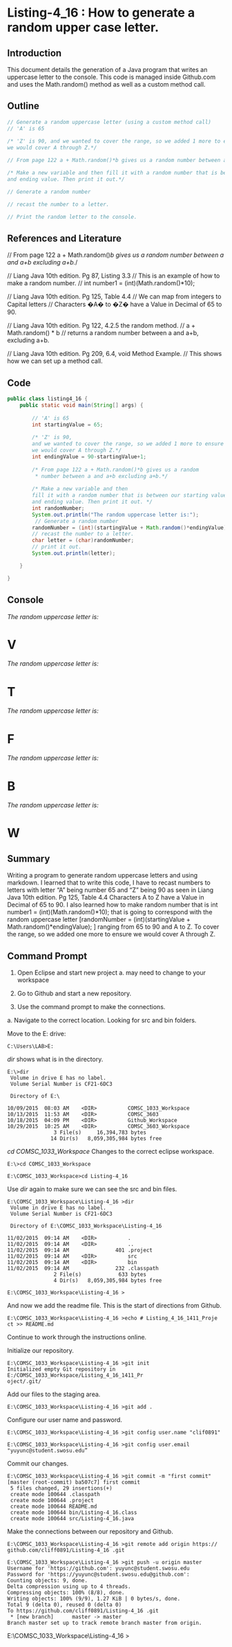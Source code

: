 # Listing-4_16 : How to generate a random upper case letter.

## Introduction

This document details the generation of a Java program that writes an uppercase letter to the console. This code is managed inside Github.com and uses the Math.random() method as well as a custom method call.

## Outline
``` java
// Generate a random uppercase letter (using a custom method call)
// 'A' is 65
				
/* 'Z' is 90, and we wanted to cover the range, so we added 1 more to ensure	
we would cover A through Z.*/

// From page 122 a + Math.random()*b gives us a random number between a and a+b excluding a+b.

/* Make a new variable and then fill it with a random number that is between our starting value
and ending value. Then print it out.*/ 

// Generate a random number

// recast the number to a letter.

// Print the random letter to the console.
```

## References and Literature
// From page 122 a + Math.random()*b gives us a random
  number between a and a+b excluding a+b.*/

// Liang Java 10th edition. Pg 87, Listing 3.3
// This is an example of how to make a random number.
// int number1 = (int)(Math.random()*10);

// Liang Java 10th edition. Pg 125, Table 4.4
// We can map from integers to Capital letters
// Characters �A� to �Z� have a Value in Decimal of 65 to 90.

// Liang Java 10th edition. Pg 122, 4.2.5 the random method.
// a + Math.random() * b
// returns a random number between a and a+b, excluding a+b.

// Liang Java 10th edition. Pg 209, 6.4, void Method Example.
// This shows how we can set up a method call.

## Code
```java
public class listing4_16 {
	public static void main(String[] args) {
		
		// 'A' is 65
		int startingValue = 65;
		
		/* 'Z' is 90,
		and we wanted to cover the range, so we added 1 more to ensure
		we would cover A through Z.*/
		int endingValue = 90-startingValue+1;
	   
		/* From page 122 a + Math.random()*b gives us a random
		 * number between a and a+b excluding a+b.*/
		
		/* Make a new variable and then 
		fill it with a random number that is between our starting value
		and ending value. Then print it out. */
		int randomNumber;
		System.out.println("The random uppercase letter is:");
		 // Generate a random number
		randomNumber = (int)(startingValue + Math.random()*endingValue);
	    // recast the number to a letter.
		char letter = (char)randomNumber; 	
		// print it out.
		System.out.println(letter); 		

	}

}
```

## Console
*The random uppercase letter is:*
# V
*The random uppercase letter is:*
# T
*The random uppercase letter is:*
# F
*The random uppercase letter is:*
# B
*The random uppercase letter is:*
# W
 
 
## Summary
Writing a program to generate random uppercase letters and using markdown. I learned that to write this code, I have to recast numbers to letters with letter “A” being number 65 and “Z” being 90 as seen in Liang Java 10th edition. Pg 125, Table 4.4 Characters A to Z have a Value in Decimal of 65 to 90. I also learned how to make random number that is int number1 = (int)(Math.random()*10); that is going to correspond with the random uppercase letter [randomNumber = (int)(startingValue + Math.random()*endingValue); ] ranging from 65 to 90 and A to Z. To cover the range, so we added one more to ensure we would cover A through Z.



## Command Prompt

1. Open Eclipse and start new project
	a. may need to change to your workspace
2. Go to Github and start a new repository.

3. Use the command prompt to make the connections.


a. Navigate to the correct location. Looking for src and bin folders.

Move to the E: drive:
```
C:\Users\LAB>E:
```
*dir* shows what is in the directory.
```
E:\>dir
 Volume in drive E has no label.
 Volume Serial Number is CF21-6DC3

 Directory of E:\

10/09/2015  08:03 AM    <DIR>          COMSC_1033_Workspace
10/13/2015  11:53 AM    <DIR>          COMSC_3603
10/18/2015  04:09 PM    <DIR>          Github_Workspace
10/29/2015  10:25 AM    <DIR>          COMSC_3603_Workspace
               3 File(s)     16,394,783 bytes
              14 Dir(s)   8,059,305,984 bytes free
```
*cd COMSC_1033_Workspace* Changes to the correct eclipse workspace.
```
E:\>cd COMSC_1033_Workspace

E:\COMSC_1033_Workspace>cd Listing-4_16 
```
Use *dir* again to make sure we can see the src and bin files.
```
E:\COMSC_1033_Workspace\Listing-4_16 >dir
 Volume in drive E has no label.
 Volume Serial Number is CF21-6DC3

 Directory of E:\COMSC_1033_Workspace\Listing-4_16 

11/02/2015  09:14 AM    <DIR>          .
11/02/2015  09:14 AM    <DIR>          ..
11/02/2015  09:14 AM               401 .project
11/02/2015  09:14 AM    <DIR>          src
11/02/2015  09:14 AM    <DIR>          bin
11/02/2015  09:14 AM               232 .classpath
               2 File(s)            633 bytes
               4 Dir(s)   8,059,305,984 bytes free

E:\COMSC_1033_Workspace\Listing-4_16 >
```
And now we add the readme file. This is the start of directions from Github.
```
E:\COMSC_1033_Workspace\Listing-4_16 >echo # Listing_4_16_1411_Proje
ct >> README.md
```
Continue to work through the instructions online.

Initialize our repository.
```
E:\COMSC_1033_Workspace\Listing-4_16 >git init
Initialized empty Git repository in E:/COMSC_1033_Workspace/Listing_4_16_1411_Pr
oject/.git/
```
Add our files to the staging area.
```
E:\COMSC_1033_Workspace\Listing-4_16 >git add .
```
Configure our user name and password.
```
E:\COMSC_1033_Workspace\Listing-4_16 >git config user.name "clif0891"

E:\COMSC_1033_Workspace\Listing-4_16 >git config user.email "yuyunc@student.swosu.edu”
```
Commit our changes.
```
E:\COMSC_1033_Workspace\Listing-4_16 >git commit -m "first commit"
[master (root-commit) ba507c7] first commit
 5 files changed, 29 insertions(+)
 create mode 100644 .classpath
 create mode 100644 .project
 create mode 100644 README.md
 create mode 100644 bin/Listing-4_16.class
 create mode 100644 src/Listing-4_16.java
```
Make the connections between our repository and Github.
```
E:\COMSC_1033_Workspace\Listing-4_16 >git remote add origin https://
github.com/cliff0891/Listing-4_16 .git

E:\COMSC_1033_Workspace\Listing-4_16 >git push -u origin master
Username for 'https://github.com': yuyunc@student.swosu.edu
Password for 'https://yuyunc@student.swosu.edu@github.com':
Counting objects: 9, done.
Delta compression using up to 4 threads.
Compressing objects: 100% (8/8), done.
Writing objects: 100% (9/9), 1.27 KiB | 0 bytes/s, done.
Total 9 (delta 0), reused 0 (delta 0)
To https://github.com/cliff0891/Listing-4_16 .git
 * [new branch]      master -> master
Branch master set up to track remote branch master from origin.
```

E:\COMSC_1033_Workspace\Listing-4_16 >
